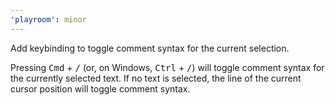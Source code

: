 ```yaml
---
'playroom': minor
---
```


Add keybinding to toggle comment syntax for the current selection.

Pressing <kbd>Cmd</kbd> + <kbd>/</kbd> (or, on Windows, <kbd>Ctrl</kbd> + <kbd>/</kbd>) will toggle comment syntax for the currently selected text.
If no text is selected, the line of the current cursor position will toggle comment syntax.
